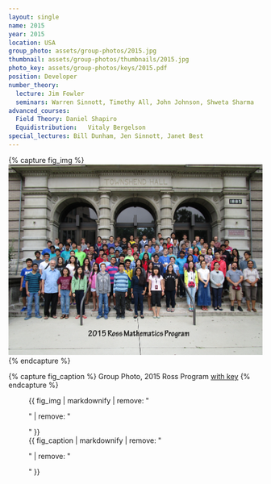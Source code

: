 ```yaml
---
layout: single
name: 2015
year: 2015
location: USA
group_photo: assets/group-photos/2015.jpg
thumbnail: assets/group-photos/thumbnails/2015.jpg
photo_key: assets/group-photos/keys/2015.pdf
position: Developer
number_theory:
  lecture: Jim Fowler
  seminars: Warren Sinnott, Timothy All, John Johnson, Shweta Sharma
advanced_courses:
  Field Theory: Daniel Shapiro
  Equidistribution:   Vitaly Bergelson
special_lectures: Bill Dunham, Jen Sinnott, Janet Best
---
```

{% capture fig_img %}
[![2015](/assets/group-photos/2015.jpg)](/assets/group-photos/keys/2015.pdf)
{% endcapture %}

{% capture fig_caption %}
Group Photo, 2015 Ross Program [with key](/assets/group-photos/keys/2015.pdf)
{% endcapture %}

<figure>
  {{ fig_img | markdownify | remove: "<p>" | remove: "</p>" }}
  <figcaption>{{ fig_caption | markdownify | remove: "<p>" | remove: "</p>" }}</figcaption>
</figure>



